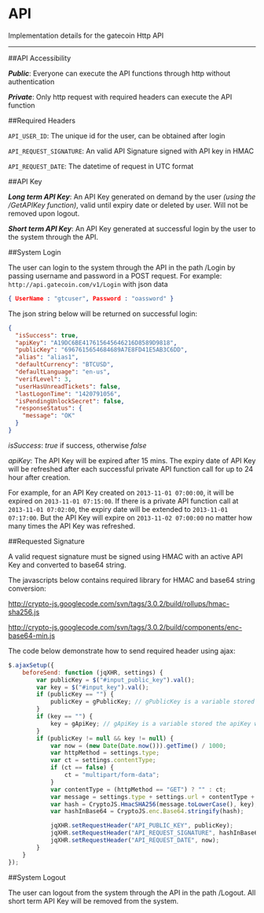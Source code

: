 API
===

Implementation details for the gatecoin Http API

---

##API Accessibility

__*Public*__: Everyone can execute the API functions through http without authentication

__*Private*__: Only http request with required headers can execute the API function


##Required Headers

`API_USER_ID`: The unique id for the user, can be obtained after login

`API_REQUEST_SIGNATURE`: An valid API Signature signed with API key in HMAC

`API_REQUEST_DATE`: The datetime of request in UTC format


##API Key

__*Long term API Key*__: An API Key generated on demand by the user *(using the /GetAPIKey function)*, valid until expiry date or deleted by user. Will not be removed upon logout.

__*Short term API Key*__: An API Key generated at successful login by the user to the system through the API.

##System Login

The user can login to the system through the API in the path /Login by passing username and password in a POST request. For example: `http://api.gatecoin.com/v1/Login` with json data 
```json
{ UserName : "gtcuser", Password : "oassword" }
```
The json string below will be returned on successful login:
```json
{
  "isSuccess": true,
  "apiKey": "A19DC6BE417615645646216D8589D9818",
  "publicKey": "6967615654684689A7E8FD41E5AB3C6DD",
  "alias": "alias1",
  "defaultCurrency": "BTCUSD",
  "defaultLanguage": "en-us",
  "verifLevel": 3,
  "userHasUnreadTickets": false,
  "lastLogonTime": "1420791056",
  "isPendingUnlockSecret": false,
  "responseStatus": {
    "message": "OK"
  }
}
```

*isSuccess*: *true* if success, otherwise *false*

*apiKey*: The API Key will be expired after 15 mins. The expiry date of API Key will be refreshed after each successful private API function call for up to 24 hour after creation.

For example, for an API Key created on `2013-11-01 07:00:00`, it will be expired on `2013-11-01 07:15:00`. If there is a private API function call at `2013-11-01 07:02:00`, the expiry date will be extended to `2013-11-01 07:17:00`. But the API Key will expire on `2013-11-02 07:00:00` no matter how many times the API Key was refreshed.

##Requested Signature

A valid request signature must be signed using HMAC with an active API Key and converted to base64 string.

The javascripts below contains required library for HMAC and base64 string conversion:

http://crypto-js.googlecode.com/svn/tags/3.0.2/build/rollups/hmac-sha256.js

http://crypto-js.googlecode.com/svn/tags/3.0.2/build/components/enc-base64-min.js

The code below demonstrate how to send required header using ajax:

```javascript
$.ajaxSetup({
	beforeSend: function (jqXHR, settings) {
		var publicKey = $("#input_public_key").val();
		var key = $("#input_key").val();
		if (publicKey == "") {
			publicKey = gPublicKey; // gPublicKey is a variable stored the publicKey when login
		}
		if (key == "") {
			key = gApiKey; // gApiKey is a variable stored the apiKey when login
		}
		if (publicKey != null && key != null) {
			var now = (new Date(Date.now())).getTime() / 1000;
			var httpMethod = settings.type;
			var ct = settings.contentType;
			if (ct == false) {
				ct = "multipart/form-data";
			}
			var contentType = (httpMethod == "GET") ? "" : ct;
			var message = settings.type + settings.url + contentType + now;
			var hash = CryptoJS.HmacSHA256(message.toLowerCase(), key);
			var hashInBase64 = CryptoJS.enc.Base64.stringify(hash);

			jqXHR.setRequestHeader("API_PUBLIC_KEY", publicKey);
			jqXHR.setRequestHeader("API_REQUEST_SIGNATURE", hashInBase64);
			jqXHR.setRequestHeader("API_REQUEST_DATE", now);
		}
	}
});
```
##System Logout

The user can logout from the system through the API in the path /Logout. All short term API Key will be removed from the system.



